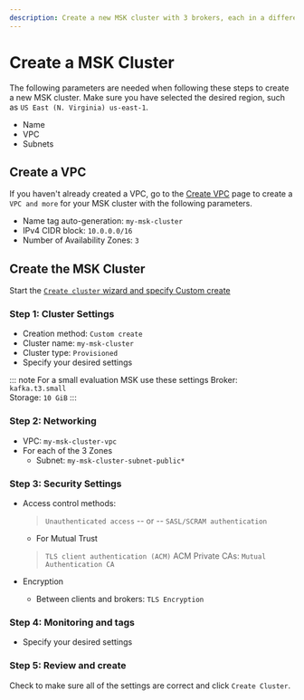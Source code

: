 ```yaml
---
description: Create a new MSK cluster with 3 brokers, each in a different availability zone.
---
```


# Create a MSK Cluster

The following parameters are needed when following these steps to create a new MSK cluster. Make sure you have selected the desired region, such as `US East (N. Virginia) us-east-1`.

- Name
- VPC
- Subnets

## Create a VPC

If you haven't already created a VPC, go to the [Create VPC]((https://console.aws.amazon.com/vpcconsole/home#CreateVpc:createMode=vpcWithResources)) page to create a `VPC and more` for your MSK cluster with the following parameters.

- Name tag auto-generation: `my-msk-cluster`
- IPv4 CIDR block: `10.0.0.0/16`
- Number of Availability Zones: `3`

## Create the MSK Cluster

Start the [`Create cluster` wizard and specify Custom create](https://console.aws.amazon.com/msk/home#/cluster/create?isCustomCreate=true&isProvisionedCreate=true)

### Step 1: Cluster Settings

- Creation method: `Custom create`
- Cluster name: `my-msk-cluster`
- Cluster type: `Provisioned`
- Specify your desired settings

::: note For a small evaluation MSK use these settings
Broker: `kafka.t3.small`\
Storage: `10 GiB`
:::

### Step 2: Networking

- VPC: `my-msk-cluster-vpc`
- For each of the 3 Zones
  - Subnet: `my-msk-cluster-subnet-public*`

### Step 3: Security Settings

- Access control methods:
  > `Unauthenticated access`
  > -- or --
  > `SASL/SCRAM authentication`
  - For Mutual Trust
  > `TLS client authentication (ACM)`
  > ACM Private CAs: `Mutual Authentication CA`


- Encryption
  - Between clients and brokers: `TLS Encryption`

### Step 4: Monitoring and tags

- Specify your desired settings

### Step 5: Review and create

Check to make sure all of the settings are correct and click `Create Cluster`.
